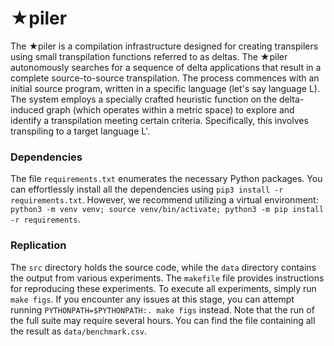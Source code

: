 
# ★piler

The ★piler is a compilation infrastructure designed for creating transpilers using small transpilation functions referred to as deltas. The ★piler autonomously searches for a sequence of delta applications that result in a complete source-to-source transpilation. The process commences with an initial source program, written in a specific language (let's say language L). The system employs a specially crafted heuristic function on the delta-induced graph (which operates within a metric space) to explore and identify a transpilation meeting certain criteria. Specifically, this involves transpiling to a target language L'.

### Dependencies
The file ```requirements.txt``` enumerates the necessary Python packages. You can effortlessly install all the dependencies using ```pip3 install -r requirements.txt```. However, we recommend utilizing a virtual environment: ```python3 -m venv venv; source venv/bin/activate; python3 -m pip install -r requirements```.

### Replication
The ```src``` directory holds the source code, while the ```data``` directory contains the output from various experiments. The ```makefile``` file provides instructions for reproducing these experiments. To execute all experiments, simply run ```make figs```. If you encounter any issues at this stage, you can attempt running ```PYTHONPATH=$PYTHONPATH:. make figs``` instead. Note that the run of the full suite may require several hours. You can find the file containing all the result as ```data/benchmark.csv```.
